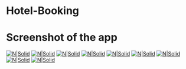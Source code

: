 # Hotel-Booking

# Screenshot of the app

[![N|Solid](https://i.ibb.co/Scd1k9k/Webp-net-resizeimage.jpg)](https://i.ibb.co/Scd1k9k/Webp-net-resizeimage.jpg)
[![N|Solid](https://i.ibb.co/zHxVtm8/Webp-net-resizeimage-3.jpg)](https://i.ibb.co/zHxVtm8/Webp-net-resizeimage-3.jpg)
[![N|Solid](https://i.ibb.co/BczQR35/Webp-net-resizeimage-2.jpg)](https://i.ibb.co/BczQR35/Webp-net-resizeimage-2.jpg)
[![N|Solid](https://i.ibb.co/pnY733H/Webp-net-resizeimage-8.jpg)](https://i.ibb.co/pnY733H/Webp-net-resizeimage-8.jpg)
[![N|Solid](https://i.ibb.co/TgCdMFb/Webp-net-resizeimage-4.jpg)](https://i.ibb.co/TgCdMFb/Webp-net-resizeimage-4.jpg)
[![N|Solid](https://i.ibb.co/L5GttWW/Webp-net-resizeimage-5.jpg)](https://i.ibb.co/L5GttWW/Webp-net-resizeimage-5.jpg)
[![N|Solid](https://i.ibb.co/z7gDJ3r/Webp-net-resizeimage-6.jpg)](https://i.ibb.co/z7gDJ3r/Webp-net-resizeimage-6.jpg)
[![N|Solid](https://i.ibb.co/RDmbLXY/Webp-net-resizeimage-1.jpg)](https://i.ibb.co/RDmbLXY/Webp-net-resizeimage-1.jpg)
[![N|Solid](https://i.ibb.co/ygV1sMW/Webp-net-resizeimage-7.jpg)](https://i.ibb.co/ygV1sMW/Webp-net-resizeimage-7.jpg)
